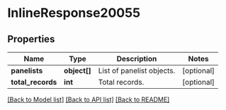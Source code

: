 # InlineResponse20055

## Properties
Name | Type | Description | Notes
------------ | ------------- | ------------- | -------------
**panelists** | **object[]** | List of panelist objects. | [optional] 
**total_records** | **int** | Total records. | [optional] 

[[Back to Model list]](../README.md#documentation-for-models) [[Back to API list]](../README.md#documentation-for-api-endpoints) [[Back to README]](../README.md)


